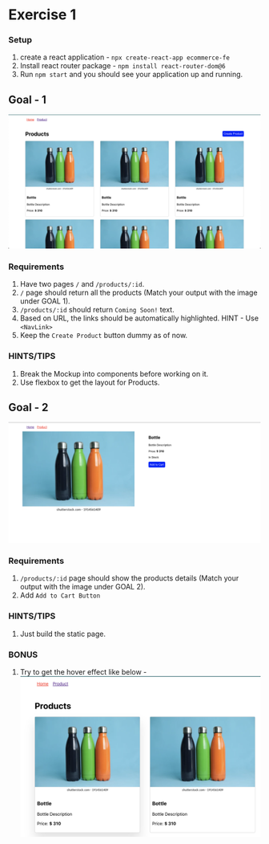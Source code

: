 # Exercise 1


### Setup
1. create a react application - `npx create-react-app ecommerce-fe` 
2. Install react router package - `npm install react-router-dom@6`
3. Run `npm start` and you should see your application up and running.

## Goal - 1
![Goal ](images/e1.png)

### Requirements
1. Have two pages `/` and `/products/:id`.
2. `/` page should return all the products (Match your output with the image under GOAL 1).
3. `/products/:id` should return `Coming Soon!` text.
4. Based on URL, the links should be automatically highlighted. HINT - Use `<NavLink>`
5. Keep the `Create Product` button dummy as of now.

### HINTS/TIPS
1. Break the Mockup into components before working on it.
2. Use flexbox to get the layout for Products.



## Goal - 2
![Goal ](images/e2.png)

### Requirements
1. `/products/:id` page should show the products details (Match your output with the image under GOAL 2).
2. Add `Add to Cart Button`

### HINTS/TIPS
1. Just build the static page.



### BONUS
1. Try to get the hover effect like below - 
![hover-effect ](images/e1-hover.png)
